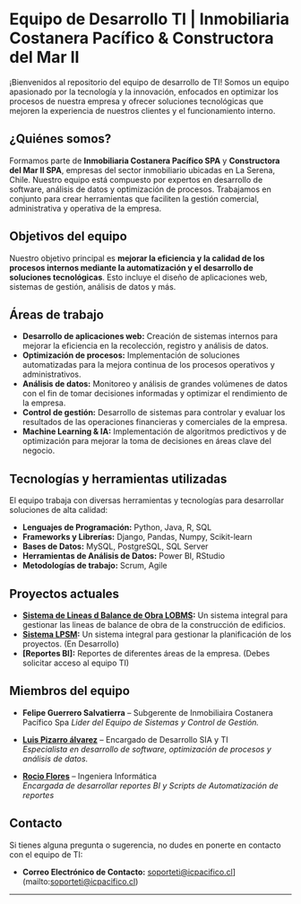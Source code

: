 # Equipo de Desarrollo TI | Inmobiliaria Costanera Pacífico & Constructora del Mar II

¡Bienvenidos al repositorio del equipo de desarrollo de TI! Somos un equipo apasionado por la tecnología y la innovación, enfocados en optimizar los procesos de nuestra empresa y ofrecer soluciones tecnológicas que mejoren la experiencia de nuestros clientes y el funcionamiento interno.

## ¿Quiénes somos?

Formamos parte de **Inmobiliaria Costanera Pacífico SPA** y **Constructora del Mar II SPA**, empresas del sector inmobiliario ubicadas en La Serena, Chile. Nuestro equipo está compuesto por expertos en desarrollo de software, análisis de datos y optimización de procesos. Trabajamos en conjunto para crear herramientas que faciliten la gestión comercial, administrativa y operativa de la empresa.

## Objetivos del equipo

Nuestro objetivo principal es **mejorar la eficiencia y la calidad de los procesos internos mediante la automatización y el desarrollo de soluciones tecnológicas**. Esto incluye el diseño de aplicaciones web, sistemas de gestión, análisis de datos y más. 

## Áreas de trabajo

- **Desarrollo de aplicaciones web:** Creación de sistemas internos para mejorar la eficiencia en la recolección, registro y análisis de datos.
- **Optimización de procesos:** Implementación de soluciones automatizadas para la mejora continua de los procesos operativos y administrativos.
- **Análisis de datos:** Monitoreo y análisis de grandes volúmenes de datos con el fin de tomar decisiones informadas y optimizar el rendimiento de la empresa.
- **Control de gestión:** Desarrollo de sistemas para controlar y evaluar los resultados de las operaciones financieras y comerciales de la empresa.
- **Machine Learning & IA:** Implementación de algoritmos predictivos y de optimización para mejorar la toma de decisiones en áreas clave del negocio.

## Tecnologías y herramientas utilizadas

El equipo trabaja con diversas herramientas y tecnologías para desarrollar soluciones de alta calidad:

- **Lenguajes de Programación:** Python, Java, R, SQL
- **Frameworks y Librerías:** Django, Pandas, Numpy, Scikit-learn
- **Bases de Datos:** MySQL, PostgreSQL, SQL Server
- **Herramientas de Análisis de Datos:** Power BI, RStudio
- **Metodologías de trabajo:** Scrum, Agile

## Proyectos actuales

- **[Sistema de Lineas d Balance de Obra LOBMS](https://github.com/Dev-icpacifico/Linea-De-Balances):** Un sistema integral para gestionar las lineas de balance de obra de la construcción de edificios.
- **[Sistema LPSM](https://github.com/Dev-icpacifico/LPSM):** Un sistema integral para gestionar la planificación de los proyectos. (En Desarrollo)
- **[Reportes BI]:** Reportes de diferentes áreas de la empresa. (Debes solicitar acceso al equipo TI)

## Miembros del equipo
- **Felipe Guerrero Salvatierra** – Subgerente de Inmobiliaira Costanera Pacífico Spa 
  *Lider del Equipo de Sistemas y Control de Gestión.*

- **[Luis Pizarro álvarez](https://github.com/LuisPizarro04)** – Encargado de Desarrollo SIA y TI  
  *Especialista en desarrollo de software, optimización de procesos y análisis de datos.*

- **[Rocio Flores](https://github.com/LuisPizarro04)** – Ingeniera Informática   
  *Encargada de desarrollar reportes BI y Scripts de Automatización de reportes*


## Contacto

Si tienes alguna pregunta o sugerencia, no dudes en ponerte en contacto con el equipo de TI:

- **Correo Electrónico de Contacto:** soporteti@icpacifico.cl](mailto:soporteti@icpacifico.cl)
---
